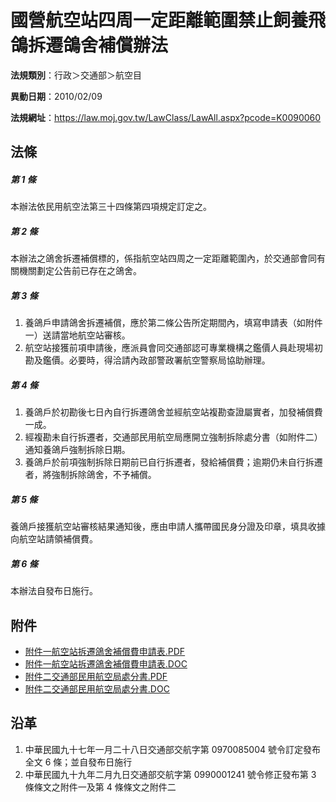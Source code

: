 # 國營航空站四周一定距離範圍禁止飼養飛鴿拆遷鴿舍補償辦法



**法規類別**：行政＞交通部＞航空目

**異動日期**：2010/02/09  

**法規網址**：https://law.moj.gov.tw/LawClass/LawAll.aspx?pcode=K0090060



## 法條
##### 第 1 條
本辦法依民用航空法第三十四條第四項規定訂定之。

##### 第 2 條
本辦法之鴿舍拆遷補償標的，係指航空站四周之一定距離範圍內，於交通部會同有關機關劃定公告前已存在之鴿舍。

##### 第 3 條
1. 養鴿戶申請鴿舍拆遷補償，應於第二條公告所定期間內，填寫申請表（如附件一）送請當地航空站審核。
1. 航空站接獲前項申請後，應派員會同交通部認可專業機構之鑑價人員赴現場初勘及鑑價。必要時，得洽請內政部警政署航空警察局協助辦理。

##### 第 4 條
1. 養鴿戶於初勘後七日內自行拆遷鴿舍並經航空站複勘查證屬實者，加發補償費一成。
1. 經複勘未自行拆遷者，交通部民用航空局應開立強制拆除處分書（如附件二）通知養鴿戶強制拆除日期。
1. 養鴿戶於前項強制拆除日期前已自行拆遷者，發給補償費；逾期仍未自行拆遷者，將強制拆除鴿舍，不予補償。

##### 第 5 條
養鴿戶接獲航空站審核結果通知後，應由申請人攜帶國民身分證及印章，填具收據向航空站請領補償費。

##### 第 6 條
本辦法自發布日施行。
## 附件
* [附件一航空站拆遷鴿舍補償費申請表.PDF](https://law.moj.gov.tw/LawClass/LawGetFile.ashx?FileId=0000234735)
* [附件一航空站拆遷鴿舍補償費申請表.DOC](https://law.moj.gov.tw/LawClass/LawGetFile.ashx?FileId=0000076397)
* [附件二交通部民用航空局處分書.PDF](https://law.moj.gov.tw/LawClass/LawGetFile.ashx?FileId=0000234736)
* [附件二交通部民用航空局處分書.DOC](https://law.moj.gov.tw/LawClass/LawGetFile.ashx?FileId=0000076398)
## 沿革
1. 中華民國九十七年一月二十八日交通部交航字第 0970085004 號令訂定發布全文 6  條；並自發布日施行
1. 中華民國九十九年二月九日交通部交航字第 0990001241 號令修正發布第 3  條條文之附件一及第 4  條條文之附件二
